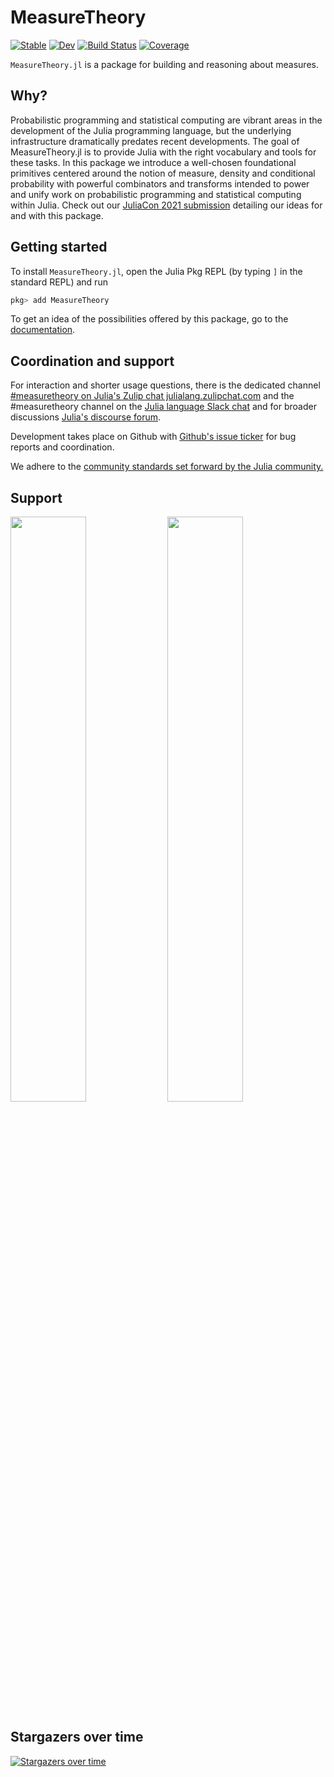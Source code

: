 # MeasureTheory

[![Stable](https://img.shields.io/badge/docs-stable-blue.svg)](https://cscherrer.github.io/MeasureTheory.jl/stable)
[![Dev](https://img.shields.io/badge/docs-dev-blue.svg)](https://cscherrer.github.io/MeasureTheory.jl/dev)
[![Build Status](https://github.com/cscherrer/MeasureTheory.jl/workflows/CI/badge.svg)](https://github.com/cscherrer/MeasureTheory.jl/actions)
[![Coverage](https://codecov.io/gh/cscherrer/MeasureTheory.jl/branch/master/graph/badge.svg)](https://codecov.io/gh/cscherrer/MeasureTheory.jl)

`MeasureTheory.jl` is a package for building and reasoning about measures.

## Why?


Probabilistic programming and statistical computing are vibrant areas in the development of the Julia programming language, but the underlying infrastructure dramatically predates recent developments. The goal of MeasureTheory.jl is to provide Julia with the right vocabulary and tools for these tasks. In this package we introduce a well-chosen foundational primitives centered around the notion of measure, density and conditional probability with powerful combinators and transforms intended to power and unify work on probabilistic programming and statistical computing within Julia. Check out our [JuliaCon 2021 submission](https://arxiv.org/abs/2110.00602) detailing our ideas for and with this package.

## Getting started

To install `MeasureTheory.jl`, open the Julia Pkg REPL (by typing `]` in the standard REPL) and run

```julia
pkg> add MeasureTheory
```

To get an idea of the possibilities offered by this package, go to the [documentation](https://cscherrer.github.io/MeasureTheory.jl/stable).



## Coordination and support

For interaction and shorter usage questions, there is the dedicated channel [#measuretheory on Julia's Zulip chat julialang.zulipchat.com](https://julialang.zulipchat.com/#narrow/stream/259730-measuretheory.2Ejl) and the #measuretheory channel on the [Julia language Slack chat](https://julialang.org/slack/) and for broader discussions [Julia's discourse forum](https://discourse.julialang.org).

Development takes place on Github with [Github's issue ticker](https://github.com/cscherrer/MeasureTheory.jl/issues) for bug reports and coordination.

We adhere to the [community standards set forward by the Julia community.](https://julialang.org/community/standards/)

## Support

[<img src=https://user-images.githubusercontent.com/1184449/140397787-9b7e3eb7-49cd-4c63-8f3c-e5cdc41e393d.png width="49%">](https://informativeprior.com/) [<img src=https://planting.space/sponsor/PlantingSpace-sponsor-3.png width=49%>](https://planting.space)

## Stargazers over time

[![Stargazers over time](https://starchart.cc/cscherrer/MeasureTheory.jl.svg)](https://starchart.cc/cscherrer/MeasureTheory.jl)
